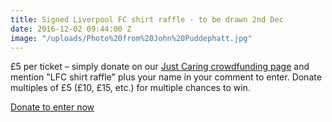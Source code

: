 ```yaml
---
title: Signed Liverpool FC shirt raffle - to be drawn 2nd Dec
date: 2016-12-02 09:44:00 Z
image: "/uploads/Photo%20from%20John%20Puddephatt.jpg"
---
```


£5 per ticket – simply donate on our [Just Caring crowdfunding page](https://www.youcaring.com/steve-mcgrath-651237) and mention "LFC shirt raffle" plus your name in your comment to enter. Donate multiples of £5 (£10, £15, etc.) for multiple chances to win.

<a class="button" href="https://www.youcaring.com/steve-mcgrath-651237">Donate to enter now</a>